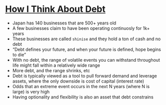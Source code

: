 # [How I Think About Debt](https://collabfund.com/blog/how-i-think-about-debt/)

* Japan has 140 businesses that are 500+ years old
* A few businesses claim to have been operating continuosly for 1k+ years
* These businesses are called `shinise` and they hold a ton of cash and no debt
* “Debt defines your future, and when your future is defined, hope begins to die”
* With no debt, the range of volatile events you can withstand throughout life might fall within a relatively wide range
* More debt, and the range shrinks, etc
* Debt is typically viewed as a tool to pull forward demand and leverage assets, where the only downside is cost of capital (interest rate)
* Odds that an extreme event occurs in the next N years (where N is large)  is very high
* Having optionality and flexibility is also an asset that debt constrains
